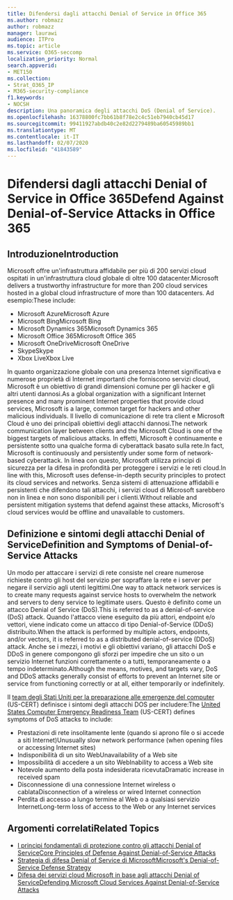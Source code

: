 ```yaml
---
title: Difendersi dagli attacchi Denial of Service in Office 365
ms.author: robmazz
author: robmazz
manager: laurawi
audience: ITPro
ms.topic: article
ms.service: O365-seccomp
localization_priority: Normal
search.appverid:
- MET150
ms.collection:
- Strat_O365_IP
- M365-security-compliance
f1.keywords:
- NOCSH
description: Una panoramica degli attacchi DoS (Denial of Service).
ms.openlocfilehash: 16378800fc7bb61b8f78e2c4c51eb7940cb45d17
ms.sourcegitcommit: 99411927abdb40c2e82d2279489ba60545989bb1
ms.translationtype: MT
ms.contentlocale: it-IT
ms.lasthandoff: 02/07/2020
ms.locfileid: "41843589"
---
```

# <a name="defend-against-denial-of-service-attacks-in-office-365"></a><span data-ttu-id="97268-103">Difendersi dagli attacchi Denial of Service in Office 365</span><span class="sxs-lookup"><span data-stu-id="97268-103">Defend Against Denial-of-Service Attacks in Office 365</span></span>

## <a name="introduction"></a><span data-ttu-id="97268-104">Introduzione</span><span class="sxs-lookup"><span data-stu-id="97268-104">Introduction</span></span>

<span data-ttu-id="97268-105">Microsoft offre un'infrastruttura affidabile per più di 200 servizi cloud ospitati in un'infrastruttura cloud globale di oltre 100 datacenter.</span><span class="sxs-lookup"><span data-stu-id="97268-105">Microsoft delivers a trustworthy infrastructure for more than 200 cloud services hosted in a global cloud infrastructure of more than 100 datacenters.</span></span> <span data-ttu-id="97268-106">Ad esempio:</span><span class="sxs-lookup"><span data-stu-id="97268-106">These include:</span></span>

- <span data-ttu-id="97268-107">Microsoft Azure</span><span class="sxs-lookup"><span data-stu-id="97268-107">Microsoft Azure</span></span>
- <span data-ttu-id="97268-108">Microsoft Bing</span><span class="sxs-lookup"><span data-stu-id="97268-108">Microsoft Bing</span></span>
- <span data-ttu-id="97268-109">Microsoft Dynamics 365</span><span class="sxs-lookup"><span data-stu-id="97268-109">Microsoft Dynamics 365</span></span>
- <span data-ttu-id="97268-110">Microsoft Office 365</span><span class="sxs-lookup"><span data-stu-id="97268-110">Microsoft Office 365</span></span>
- <span data-ttu-id="97268-111">Microsoft OneDrive</span><span class="sxs-lookup"><span data-stu-id="97268-111">Microsoft OneDrive</span></span>
- <span data-ttu-id="97268-112">Skype</span><span class="sxs-lookup"><span data-stu-id="97268-112">Skype</span></span>
- <span data-ttu-id="97268-113">Xbox Live</span><span class="sxs-lookup"><span data-stu-id="97268-113">Xbox Live</span></span>

<span data-ttu-id="97268-114">In quanto organizzazione globale con una presenza Internet significativa e numerose proprietà di Internet importanti che forniscono servizi cloud, Microsoft è un obiettivo di grandi dimensioni comune per gli hacker e gli altri utenti dannosi.</span><span class="sxs-lookup"><span data-stu-id="97268-114">As a global organization with a significant Internet presence and many prominent Internet properties that provide cloud services, Microsoft is a large, common target for hackers and other malicious individuals.</span></span> <span data-ttu-id="97268-115">Il livello di comunicazione di rete tra client e Microsoft Cloud è uno dei principali obiettivi degli attacchi dannosi.</span><span class="sxs-lookup"><span data-stu-id="97268-115">The network communication layer between clients and the Microsoft Cloud is one of the biggest targets of malicious attacks.</span></span> <span data-ttu-id="97268-116">In effetti, Microsoft è continuamente e persistente sotto una qualche forma di cyberattack basato sulla rete.</span><span class="sxs-lookup"><span data-stu-id="97268-116">In fact, Microsoft is continuously and persistently under some form of network-based cyberattack.</span></span> <span data-ttu-id="97268-117">In linea con questo, Microsoft utilizza principi di sicurezza per la difesa in profondità per proteggere i servizi e le reti cloud.</span><span class="sxs-lookup"><span data-stu-id="97268-117">In line with this, Microsoft uses defense-in-depth security principles to protect its cloud services and networks.</span></span> <span data-ttu-id="97268-118">Senza sistemi di attenuazione affidabili e persistenti che difendono tali attacchi, i servizi cloud di Microsoft sarebbero non in linea e non sono disponibili per i clienti.</span><span class="sxs-lookup"><span data-stu-id="97268-118">Without reliable and persistent mitigation systems that defend against these attacks, Microsoft's cloud services would be offline and unavailable to customers.</span></span>

## <a name="definition-and-symptoms-of-denial-of-service-attacks"></a><span data-ttu-id="97268-119">Definizione e sintomi degli attacchi Denial of Service</span><span class="sxs-lookup"><span data-stu-id="97268-119">Definition and Symptoms of Denial-of-Service Attacks</span></span>

<span data-ttu-id="97268-120">Un modo per attaccare i servizi di rete consiste nel creare numerose richieste contro gli host del servizio per sopraffare la rete e i server per negare il servizio agli utenti legittimi.</span><span class="sxs-lookup"><span data-stu-id="97268-120">One way to attack network services is to create many requests against service hosts to overwhelm the network and servers to deny service to legitimate users.</span></span> <span data-ttu-id="97268-121">Questo è definito come un attacco Denial of Service (DoS).</span><span class="sxs-lookup"><span data-stu-id="97268-121">This is referred to as a denial-of-service (DoS) attack.</span></span> <span data-ttu-id="97268-122">Quando l'attacco viene eseguito da più attori, endpoint e/o vettori, viene indicato come un attacco di tipo Denial-of-Service (DDoS) distribuito.</span><span class="sxs-lookup"><span data-stu-id="97268-122">When the attack is performed by multiple actors, endpoints, and/or vectors, it is referred to as a distributed denial-of-service (DDoS) attack.</span></span> <span data-ttu-id="97268-123">Anche se i mezzi, i motivi e gli obiettivi variano, gli attacchi DoS e DDoS in genere compongono gli sforzi per impedire che un sito o un servizio Internet funzioni correttamente o a tutti, temporaneamente o a tempo indeterminato.</span><span class="sxs-lookup"><span data-stu-id="97268-123">Although the means, motives, and targets vary, DoS and DDoS attacks generally consist of efforts to prevent an Internet site or service from functioning correctly or at all, either temporarily or indefinitely.</span></span>

<span data-ttu-id="97268-124">Il [team degli Stati Uniti per la preparazione alle emergenze del computer](https://www.us-cert.gov/) (US-CERT) definisce i sintomi degli attacchi DOS per includere:</span><span class="sxs-lookup"><span data-stu-id="97268-124">The [United States Computer Emergency Readiness Team](https://www.us-cert.gov/) (US-CERT) defines symptoms of DoS attacks to include:</span></span>

- <span data-ttu-id="97268-125">Prestazioni di rete insolitamente lente (quando si aprono file o si accede a siti Internet)</span><span class="sxs-lookup"><span data-stu-id="97268-125">Unusually slow network performance (when opening files or accessing Internet sites)</span></span>
- <span data-ttu-id="97268-126">Indisponibilità di un sito Web</span><span class="sxs-lookup"><span data-stu-id="97268-126">Unavailability of a Web site</span></span>
- <span data-ttu-id="97268-127">Impossibilità di accedere a un sito Web</span><span class="sxs-lookup"><span data-stu-id="97268-127">Inability to access a Web site</span></span>
- <span data-ttu-id="97268-128">Notevole aumento della posta indesiderata ricevuta</span><span class="sxs-lookup"><span data-stu-id="97268-128">Dramatic increase in received spam</span></span>
- <span data-ttu-id="97268-129">Disconnessione di una connessione Internet wireless o cablata</span><span class="sxs-lookup"><span data-stu-id="97268-129">Disconnection of a wireless or wired Internet connection</span></span>
- <span data-ttu-id="97268-130">Perdita di accesso a lungo termine al Web o a qualsiasi servizio Internet</span><span class="sxs-lookup"><span data-stu-id="97268-130">Long-term loss of access to the Web or any Internet services</span></span>

## <a name="related-topics"></a><span data-ttu-id="97268-131">Argomenti correlati</span><span class="sxs-lookup"><span data-stu-id="97268-131">Related Topics</span></span>

- [<span data-ttu-id="97268-132">I principi fondamentali di protezione contro gli attacchi Denial of Service</span><span class="sxs-lookup"><span data-stu-id="97268-132">Core Principles of Defense Against Denial-of-Service Attacks</span></span>](office-365-core-principles-of-defense-against-dos-attacks.md)
- [<span data-ttu-id="97268-133">Strategia di difesa Denial of Service di Microsoft</span><span class="sxs-lookup"><span data-stu-id="97268-133">Microsoft's Denial-of-Service Defense Strategy</span></span>](office-365-microsoft-dos-defense-strategy.md)
- [<span data-ttu-id="97268-134">Difesa dei servizi cloud Microsoft in base agli attacchi Denial of Service</span><span class="sxs-lookup"><span data-stu-id="97268-134">Defending Microsoft Cloud Services Against Denial-of-Service Attacks</span></span>](office-365-defending-cloud-services-against-dos-attacks.md)
